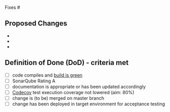 Fixes #

## Proposed Changes

 -
 -
 -

## Definition of Done (DoD) - criteria met

 - [ ] code compiles and [build is green](https://travis-ci.org/baloise/corellia)
 - [ ] SonarQube Rating A
 - [ ] documentation is appropriate or has been updated accordingly
 - [ ] [Codecov](https://codecov.io/gh/baloise/corellia) test execution coverage not lowered (aim: 80%)
 - [ ] change is (to be) merged on master branch
 - [ ] change has been deployed in target environment for acceptance testing
